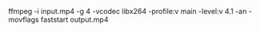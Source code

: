ffmpeg -i input.mp4 -g 4 -vcodec libx264 -profile:v main -level:v 4.1 -an -movflags faststart output.mp4

